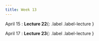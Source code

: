 ```yaml
---
title: Week 13
---
```


April 15
: **Lecture 22**{: .label .label-lecture }


April 17
: **Lecture 23**{: .label .label-lecture } 

